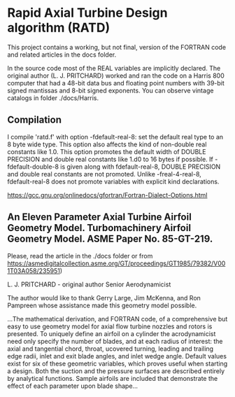 # Rapid Axial Turbine Design algorithm (RATD)

This project contains a working, but not final, version of the FORTRAN code and related articles in the docs folder.

In the source code most of the REAL variables are implicitly declared. The original author (L. J. PRITCHARD) worked and ran the code on a Harris 800 computer that had a 48-bit data bus and floating point numbers with 39-bit signed mantissas and 8-bit signed exponents. You can observe vintage catalogs in folder ./docs/Harris.

## Compilation
I compile 'ratd.f' with option -fdefault-real-8:
set the default real type to an 8 byte wide type. This option also affects the kind of non-double real constants like 1.0. This option promotes the default width of DOUBLE PRECISION and double real constants like 1.d0 to 16 bytes if possible. If -fdefault-double-8 is given along with fdefault-real-8, DOUBLE PRECISION and double real constants are not promoted. Unlike -freal-4-real-8, fdefault-real-8 does not promote variables with explicit kind declarations.

https://gcc.gnu.org/onlinedocs/gfortran/Fortran-Dialect-Options.html

## An Eleven Parameter Axial Turbine Airfoil Geometry Model. Turbomachinery Airfoil Geometry Model. ASME Paper No. 85-GT-219.
Please, read the article in the ./docs folder or from https://asmedigitalcollection.asme.org/GT/proceedings/GT1985/79382/V001T03A058/235951)

L. J. PRITCHARD - original author
Senior Aerodynamicist

The author would like to thank Gerry Large, Jim McKenna, and Ron Pampreen whose assistance made this geometry model possible.

...The mathematical derivation, and FORTRAN code, of a comprehensive but easy to use geometry model for axial flow turbine nozzles and rotors is presented. To uniquely define an airfoil on a cylinder the acrodynamicist need only specify the number of blades, and at each radius of interest: the axial and tangential chord, throat, ucovered turning, leading and trailing edge radii, inlet and exit blade angles, and inlet wedge angle. Default values exist for six of these geometric variables, which proves useful when starting a design. Both the suction and the pressure surfaces are described entirely by analytical functions. Sample airfoils are included that demonstrate the effect of each parameter upon blade shape...

